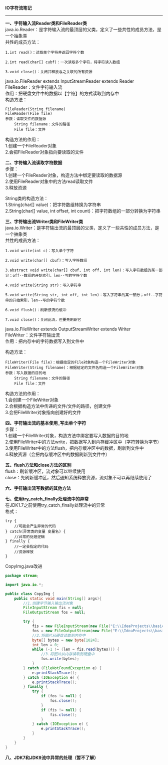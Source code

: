 **IO字符流笔记**  

----------


**一、字符输入流Reader类和FileReader类**  
java.io.Reader：是字符输入流的最顶层的父类，定义了一些共性的成员方法，是一个抽象类  
共性的成员方法：  

    1.int read()：读取单个字符并返回字符个数
    
    2.int read(char[] cubf)：一次读取多个字符，将字符读入数组
    
    3.void close()：关闭并释放与之关联的所有资源

java.io.FileReader extends InputStreamReader extends Reader  
FileReader：文件字符输入流  
作用：把硬盘文件中的数据以【字符】的方式读取到内存中  
构造方法：  

    FileReader(String filename)
    FileReader(File file)
    参数：读取文件的数据源
        String filename：文件的路径
        File file：文件

构造方法的作用：  
1.创建一个FileReader对象  
2.会把FileReader对象指向要读取的文件  

**二、字符输入流读取字符数据**  
步骤：  
1.创建一个FileReader对象，构造方法中绑定要读取的数据源  
2.使用FileReader对象中的方法read读取文件  
3.释放资源  

String类的构造方法：  
1.String(char[] value)：把字符数组转换为字符串  
2.String(char[] value, int offset, int count)：把字符数组的一部分转换为字符串  

**三、字符输出流Writer类和FileWriter类**  
java.io.Writer：是字符输出流的最顶层的父类，定义了一些共性的成员方法，是一个抽象类  
共性的成员方法：  

    1.void write(int c)：写入单个字符  
    
    2.void write(char[] cbuf)：写入字符数组
    
    3.abstract void write(char[] cbuf, int off, int len)：写入字符数组的某一部分；off--数组的开始索引，len--写的字符个数
    
    4.void write(String str)：写入字符串
    
    5.void write(String str, int off, int len)：写入字符串的某一部分；off--字符串的开始索引，len--写的字符个数
    
    6.void flush()：刷新该流的缓冲
    
    7.void close()：关闭此流，但要先刷新它

java.io.FileWriter extends OutputStreamWriter extends Writer  
FileWriter：文件字符输出流  
作用：把内存中的字符数据写入到文件中  

构造方法：  

    FileWriter(File file)：根据给定的File对象构造一个FileWriter对象
    FileWriter(String filename)：根据给定的文件名构造一个FileWriter对象
    参数：写入数据的目的地
        String filename：文件的路径
        File file：文件

构造方法的作用：  
1.会创建一个FileWriter对象  
2.会根据构造方法中传递的文件/文件的路径，创建文件  
3.会把FileWriter对象指向创建好的文件  

**四、字符输出流的基本使用_写出单个字符**  
步骤：  
1.创建一个FileWriter对象，构造方法中绑定要写入数据的目的地  
2.使用FileWriter中的方法write，把数据写入到内存缓冲区中（字符转换为字节）  
3.使用FileWriter中的方法flush，把内存缓冲区中的数据，刷新到文件中  
4.释放资源（会把内存缓冲区中的数据刷新到文件中）  

**五、flush方法和close方法的区别**  
flush：刷新缓冲区，流对象可以继续使用  
close：先刷新缓冲区，然后通知系统释放资源，流对象不可以再继续使用了  

**六、字符输出流写数据的其他方法**  

**七、使用try_catch_finally处理流中的异常**  
在JDK1.7之前使用try_catch_finally处理流中的异常  
格式：  

    try {
        //可能会产生异常的代码
    } catch(异常类的变量 变量名) {
        //异常的处理逻辑
    } finally {
        //一定会指定的代码
        //资源释放
    }

CopyImg.java改进  

```java
package stream;

import java.io.*;

public class CopyImg {
    public static void main(String[] args){
        //1.创建字节输入输出流对象
        FileInputStream fis = null;
        FileOutputStream fos = null;

        try {
            fis = new FileInputStream(new File("E:\\IdeaProjects\\basic-code\\day0814-code\\src\\stream\\image1.jpg"));
            fos = new FileOutputStream(new File("E:\\IdeaProjects\\basic-code\\day0814-code\\src\\stream\\image2.jpg"));
            //2.将图片从硬盘读取到内存中
            byte[] bytes = new byte[1024];
            int len = 0;
            while (-1 != (len = fis.read(bytes))) {
                //3.将图片从内存读取到硬盘中
                fos.write(bytes);
            }
        } catch (FileNotFoundException e) {
            e.printStackTrace();
        } catch (IOException e) {
            e.printStackTrace();
        } finally {
            try {
                if (fos != null) {
                    fos.close();
                }
                if (fis != null) {
                    fis.close();
                }
            } catch (IOException e) {
                e.printStackTrace();
            }
        }
    }
}
```

**八、JDK7和JDK9流中异常的处理（暂不了解）**  
